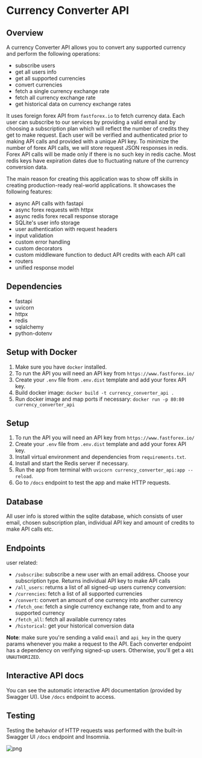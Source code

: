 # Currency Converter API
 
## Overview
A currency Converter API allows you to convert any supported currency and perform the following operations: 
- subscribe users
- get all users info
- get all supported currencies
- convert currencies
- fetch a single currency exchange rate
- fetch all currency exchange rate
- get historical data on currency exchange rates

It uses foreign forex API from `fastforex.io` to fetch currency data. 
Each user can subscribe to our services by providing a valid email and by choosing a subscription plan which will reflect the number of credits they get to make request. 
Each user will be verified and authenticated prior to making API calls and provided with a unique API key.
To minimize the number of forex API calls, we will store request JSON responses in redis. Forex API calls will be made only if there is no such key in redis cache. 
Most redis keys have expiration dates due to fluctuating nature of the currency conversion data.

The main reason for creating this application was to show off skills in creating production-ready real-world applications. 
It showcases the following features:
- async API calls with fastapi
- async forex requests with httpx
- async redis forex recall response storage
- SQLite's user info storage
- user authentication with request headers
- input validation
- custom error handling
- custom decorators
- custom middleware function to deduct API credits with each API call
- routers
- unified response model
 
## Dependencies
- fastapi
- uvicorn
- httpx
- redis
- sqlalchemy
- python-dotenv
 
## Setup with Docker
1. Make sure you have `docker` installed.
2. To run the API you will need an API key from `https://www.fastforex.io/`
3. Create your `.env` file from `.env.dist` template and add your forex API key.
4. Build docker image: `docker build -t currency_converter_api .`
5. Run docker image and map ports if necessary: `docker run -p 80:80 currency_converter_api`
 
## Setup
1. To run the API you will need an API key from `https://www.fastforex.io/`
2. Create your `.env` file from `.env.dist` template and add your forex API key.
3. Install virtual environment and dependencies from `requirements.txt`.
4. Install and start the Redis server if necessary.
5. Run the app from terminal with `uvicorn currency_converter_api:app --reload`.
6. Go to `/docs` endpoint to test the app and make HTTP requests.

## Database
All user info is stored within the sqlite database, which consists of user email, chosen subscription plan, individual API key and amount of credits to make API calls etc.
 
## Endpoints
user related:
- `/subscribe`: subscribe a new user with an email address. Choose your subscription type. Returns individual API key to make API calls
- `/all_users`: returns a list of all signed-up users
currency conversion:
- `/currencies`: fetch a list of all supported currencies
- `/convert`: convert an amount of one currency into another currency
- `/fetch_one`: fetch a single currency exchange rate, from and to any supported currency
- `/fetch_all`: fetch all available currency rates
- `/historical`: get your historical conversion data
 
**Note**: make sure you're sending a valid `email` and `api_key` in the query params whenever you make a request to the API. 
Each converter endpoint has a dependency on verifying signed-up users. Otherwise, you'll get a `401 UNAUTHORIZED`.
 
## Interactive API docs
You can see the automatic interactive API documentation (provided by Swagger UI). Use `/docs` endpoint to access.

## Testing
Testing the behavior of HTTP requests was performed with the built-in Swagger UI `/docs` endpoint and Insomnia.

![png](https://github.com/rafaski1/currency_converter_api/blob/main/swagger_ui.PNG?raw=true)

